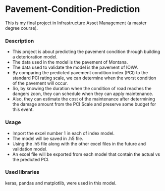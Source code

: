 # Pavement-Condition-Prediction

This is my final project in Infrastructure Asset Management (a master degree course).

### Description
- This project is about predicting the pavement condition through building a deterioration model.
- The data used in the model is the pavement of Montana.
- The data used to validate the model is the pavement of IOWA 
- By comparing the predicted pavement condition index (PCI) to the standard PCI rating scale, we can determine when the worst condition of the pavement will occur. 
- So, by knowing the duration when the condition of road reaches the dangers zoon, they can schedule when they can apply maintenance.
- Also, they can estimate the cost of the maintenance after determining the damage amount from the PCI Scale and preserve some budget for this event.

### Usage
- Import the excel number 1 in each of index model.
- The model will be saved in .h5 file.
- Using the .h5 file along with the other excel files in the future and validation model.
- An excel file will be exported from each model that contain the actual vs the predicted PCI.

### Used libraries 
keras, pandas and matplotlib, were used in this model.
